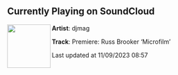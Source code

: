 ## Currently Playing on SoundCloud

[<img align="left" width="100" src="https://i1.sndcdn.com/artworks-ZabD4gV7WNjIBrQf-H0ewRw-t500x500.jpg">](https://soundcloud.com/djmag/premiere-russ-brooker-microfilm)

**Artist**: djmag 

**Track**: Premiere: Russ Brooker ‘Microfilm’

Last updated at 11/09/2023 08:57
